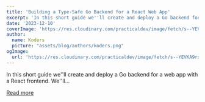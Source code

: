```yaml
---
title: 'Building a Type-Safe Go Backend for a React Web App'
excerpt: 'In this short guide we''ll create and deploy a Go backend for a web app with a React frontend. We''ll...'
date: '2023-12-10'
coverImage: 'https://res.cloudinary.com/practicaldev/image/fetch/s--YEVKA9rx--/c_imagga_scale,f_auto,fl_progressive,h_420,q_auto,w_1000/https://dev-to-uploads.s3.amazonaws.com/uploads/articles/izpjtmgpztn8ys5axpkq.png'
author:
  name: Koders
  picture: "assets/blog/authors/koders.png"
ogImage:
  url: 'https://res.cloudinary.com/practicaldev/image/fetch/s--YEVKA9rx--/c_imagga_scale,f_auto,fl_progressive,h_420,q_auto,w_1000/https://dev-to-uploads.s3.amazonaws.com/uploads/articles/izpjtmgpztn8ys5axpkq.png'
---
```


In this short guide we''ll create and deploy a Go backend for a web app with a React frontend. We''ll...

[Read more](https://dev.to/encore/building-a-type-safe-go-backend-for-a-react-web-app-3hmf)
